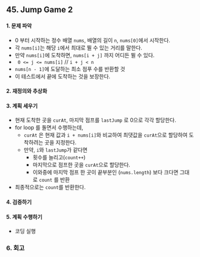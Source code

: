 ## 45. Jump Game 2
#### 1. 문제 파악
- 0 부터 시작하는 정수 배열 `nums`, 배열의 길이 `n`, `nums[0]`에서 시작한다.
- 각 `nums[i]`는 해당 `i`에서 최대로 뛸 수 있는 거리를 말한다.
- 만약 `nums[i]`에 도착하면, `nums[i + j]` 까지 어디든 뛸 수 있다.
- ` 0 <= j <= nums[i]` // `i + j < n`
- `nums[n - 1]`에 도달하는 최소 점푸 수를 반환할 것
- 이 테스트에서 끝에 도착하는 것을 보장한다.
#### 2. 재정의와 추상화
#### 3. 계획 세우기
- 현재 도착한 곳을 `curAt`, 마지막 점프를 `lastJump` 로 0으로 각각 할당한다.
- for loop 를 돌면서 수행하는데,
  - `curAt` 은 현재 값과 `i + nums[i]`와 비교하여 최댓값을 `curAt`으로 할당하여 도착하려는 곳을 지정한다.
  - 만약, `i`와 `lastJump`가 같다면
    - 횟수를 늘리고(`count++`)
    - 마지막으로 점프한 곳을 `curAt`으로 할당한다.
    - 이와중에 마지막 점프 한 곳이 끝부분인 (`nums.length`) 보다 크다면 그대로 `count` 를 반환
- 최종적으로는 `count`를 반환한다.
#### 4. 검증하기
#### 5. 계획 수행하기
- 코딩 실행

### 6. 회고
